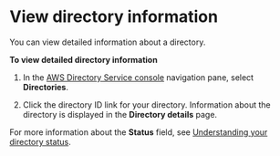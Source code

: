 # View directory information<a name="simple_ad_view_directory_info"></a>

You can view detailed information about a directory\.

**To view detailed directory information**

1. In the [AWS Directory Service console](https://console.aws.amazon.com/directoryservicev2/) navigation pane, select **Directories**\.

1. Click the directory ID link for your directory\. Information about the directory is displayed in the **Directory details** page\. 

For more information about the **Status** field, see [Understanding your directory status](ms_ad_directory_status.md)\.
